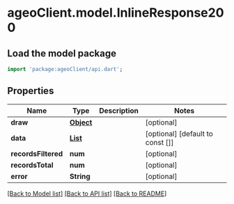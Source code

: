 # ageoClient.model.InlineResponse200

## Load the model package
```dart
import 'package:ageoClient/api.dart';
```

## Properties
Name | Type | Description | Notes
------------ | ------------- | ------------- | -------------
**draw** | [**Object**](.md) |  | [optional] 
**data** | [**List<Event>**](Event.md) |  | [optional] [default to const []]
**recordsFiltered** | **num** |  | [optional] 
**recordsTotal** | **num** |  | [optional] 
**error** | **String** |  | [optional] 

[[Back to Model list]](../README.md#documentation-for-models) [[Back to API list]](../README.md#documentation-for-api-endpoints) [[Back to README]](../README.md)


